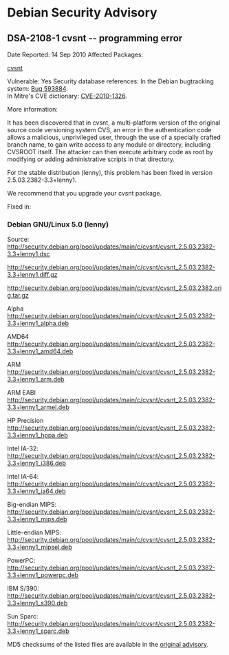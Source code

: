 
Debian Security Advisory
========================


DSA-2108-1 cvsnt -- programming error
-------------------------------------



Date Reported:
14 Sep 2010
Affected Packages:

[cvsnt](https://packages.debian.org/src:cvsnt)

Vulnerable:
Yes
Security database references:
In the Debian bugtracking system: [Bug 593884](https://bugs.debian.org/cgi-bin/bugreport.cgi?bug=593884).  
In Mitre's CVE dictionary: [CVE-2010-1326](https://security-tracker.debian.org/tracker/CVE-2010-1326).  

More information:

It has been discovered that in cvsnt, a multi-platform version of the
original source code versioning system CVS, an error in the
authentication code allows a malicious, unprivileged user, through the
use of a specially crafted branch name, to gain write access to any
module or directory, including CVSROOT itself. The attacker can then
execute arbitrary code as root by modifying or adding administrative
scripts in that directory.


For the stable distribution (lenny), this problem has been fixed in
version 2.5.03.2382-3.3+lenny1.


We recommend that you upgrade your cvsnt package.



Fixed in:

### Debian GNU/Linux 5.0 (lenny)



Source:
 <http://security.debian.org/pool/updates/main/c/cvsnt/cvsnt_2.5.03.2382-3.3+lenny1.dsc>  

<http://security.debian.org/pool/updates/main/c/cvsnt/cvsnt_2.5.03.2382-3.3+lenny1.diff.gz>  

<http://security.debian.org/pool/updates/main/c/cvsnt/cvsnt_2.5.03.2382.orig.tar.gz>  

Alpha
 <http://security.debian.org/pool/updates/main/c/cvsnt/cvsnt_2.5.03.2382-3.3+lenny1_alpha.deb>  

AMD64
 <http://security.debian.org/pool/updates/main/c/cvsnt/cvsnt_2.5.03.2382-3.3+lenny1_amd64.deb>  

ARM
 <http://security.debian.org/pool/updates/main/c/cvsnt/cvsnt_2.5.03.2382-3.3+lenny1_arm.deb>  

ARM EABI
 <http://security.debian.org/pool/updates/main/c/cvsnt/cvsnt_2.5.03.2382-3.3+lenny1_armel.deb>  

HP Precision
 <http://security.debian.org/pool/updates/main/c/cvsnt/cvsnt_2.5.03.2382-3.3+lenny1_hppa.deb>  

Intel IA-32:
 <http://security.debian.org/pool/updates/main/c/cvsnt/cvsnt_2.5.03.2382-3.3+lenny1_i386.deb>  

Intel IA-64:
 <http://security.debian.org/pool/updates/main/c/cvsnt/cvsnt_2.5.03.2382-3.3+lenny1_ia64.deb>  

Big-endian MIPS:
 <http://security.debian.org/pool/updates/main/c/cvsnt/cvsnt_2.5.03.2382-3.3+lenny1_mips.deb>  

Little-endian MIPS:
 <http://security.debian.org/pool/updates/main/c/cvsnt/cvsnt_2.5.03.2382-3.3+lenny1_mipsel.deb>  

PowerPC:
 <http://security.debian.org/pool/updates/main/c/cvsnt/cvsnt_2.5.03.2382-3.3+lenny1_powerpc.deb>  

IBM S/390:
 <http://security.debian.org/pool/updates/main/c/cvsnt/cvsnt_2.5.03.2382-3.3+lenny1_s390.deb>  

Sun Sparc:
 <http://security.debian.org/pool/updates/main/c/cvsnt/cvsnt_2.5.03.2382-3.3+lenny1_sparc.deb>  


MD5 checksums of the listed files are available in the [original advisory](https://lists.debian.org/debian-security-announce/2010/msg00156.html).





